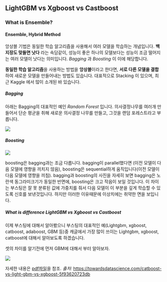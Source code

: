 ## LightGBM vs Xgboost vs Castboost

### What is Ensemble?

#### Ensemble, Hybrid Method
앙상블 기법은 동일한 학습 알고리즘을 사용해서 여러 모델을 학습하는 개념입니다. **백지장도 맞들면 낫다** 라는 속담같이, 성능이 좋은 하나의 모델보다는 성능이 조금 떨어지는 여러 모델이 낫다는 의미입니다. *Bagging* 과 *Boosting* 이 이에 해당합니다.

**동일한 학습 알고리즘**을 사용하는 방법을 **앙상블**이라고 한다면, **서로 다른 모델을 결합**하여 새로운 모델을 만들어내는 방법도 있습니다. 대표적으로 Stacking 이 있으며, 최근 Kaggle 에서 많이 소개된 바 있습니다.

##### Bagging

아래는 Bagging의 대표적인 예인 *Random Forest* 입니다. 의사결정나무를 여러개 만들어서 단순 평균을 취해 새로운 의사결정 나무를 만들고, 그것을 랜덤 포레스트라고 부릅니다.

![](https://choco9966.github.io/Team-EDA/summer2018/Home_credit/Ensemble/image/bagging.png)


##### Boosting

![](https://choco9966.github.io/Team-EDA/summer2018/Home_credit/Ensemble/image/boosting.png)

boosting은 bagging과는 조금 다릅니다. bagging이 parallel했다면 (이전 모델이 다음 모델에 영향을 끼치지 않음), boosting은 sequential하게 움직입니다(이전 모델이 다음 모델에 영향을 끼침). bagging과 boosting의 사진을 자세히 보면 bagging은 노란색 동그라미크기가 동일한 반면에, boosting은 크고 작음이 보일 것입니다. 이 차이는 부스팅은 잘 못 분류된 값에 가중치를 줘서 다음 모델이 이 부분을 깊게 학습할 수 있도록 신호를 보낸것입니다. 하지만 이러한 이유때문에 이상치에는 취약한 면을 보입니다.

##### What is difference LightGBM vs Xgboost vs Castboost

이제 부스팅에 대해서 알아봤으니 부스팅의 대표적인 예(Lightgbm, xgboost, catboost, adaboost, GBM 등)중 캐글에서 가장 많이 쓰이는 Lightgbm, xgboost, catboost에 대해서 알아보도록 하겠습니다.

셋의 차이를 알기전에 먼저 GBM에 대해서 부터 알아보자.

![](https://choco9966.github.io/Team-EDA/summer2018/Home_credit/Ensemble/image/years.png)


자세한 내용은 [pdf파일]()을 참조.
*출처:*
https://towardsdatascience.com/catboost-vs-light-gbm-vs-xgboost-5f93620723db